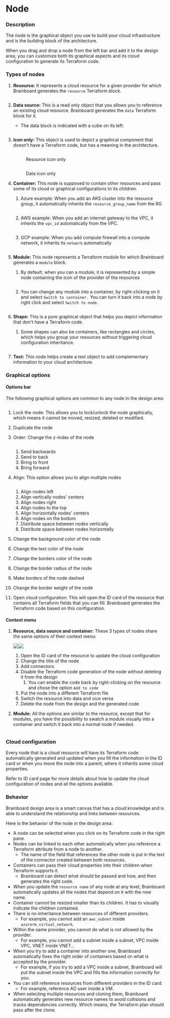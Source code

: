 # Node

### Description

The node is the graphical object you use to build your cloud infrastructure and is the building block of the architecture.

When you drag and drop a node from the left bar and add it to the design area, you can customize both its graphical aspects and its cloud configuration to generate its Terraform code.

### Types of nodes

1.  **Resource:** It represents a cloud resource for a given provider for which Brainboard generates the `resource` Terraform block.

    <figure><img src="../../.gitbook/assets/nodes.png" alt=""><figcaption></figcaption></figure>
2. **Data source:** This is a read only object that you allows you to reference an existing cloud resource. Brainboard generates the `data` Terraform block for it.
   * The data block is indicated with a cube on its left:

<figure><img src="../../.gitbook/assets/data_nodes.png" alt=""><figcaption></figcaption></figure>

3.  **Icon only:** This object is used to depict a graphical component that doesn't have a Terraform code, but has a meaning in the architecture.

    <figure><img src="../../.gitbook/assets/icon_only_node.png" alt=""><figcaption><p>Resource icon only</p></figcaption></figure>

    <figure><img src="../../.gitbook/assets/CleanShot 2024-09-24 at 15.21.33.png" alt=""><figcaption><p>Data icon only</p></figcaption></figure>
4. **Container:** This node is supposed to contain other resources and pass some of its cloud or graphical configurations to its children.
   1.  Azure example: When you add an AKS cluster into the resource group, it automatically inherits the `resource_group_name` from the RG



       <figure><img src="../../.gitbook/assets/azure_inheritance.png" alt=""><figcaption></figcaption></figure>
   2.  AWS example: When you add an internet gateway to the VPC, it inherits the `vpc_id` automatically from the VPC.



       <figure><img src="../../.gitbook/assets/aws_inheritance.png" alt=""><figcaption></figcaption></figure>
   3.  GCP example: When you add compute firewall into a compute network, it inherits its `network` automatically

       <figure><img src="../../.gitbook/assets/gcp_inheritance.png" alt=""><figcaption></figcaption></figure>
5. **Module:** This node represents a Terraform module for which Brainboard generates a `module` block.
   1.  By default, when you can a module, it is represented by a simple node containing the icon of the provider of the resources

       <figure><img src="../../.gitbook/assets/modules_nodes.png" alt=""><figcaption></figcaption></figure>
   2.  You can change any module into a container, by right-clicking on it and select `Switch to container.` You can turn it back into a node by right click and select `Switch to node`.

       <figure><img src="../../.gitbook/assets/switch_module_to_container.png" alt=""><figcaption></figcaption></figure>
6.  **Shape:** This is a pure graphical object that helps you depict information that don't have a Terraform code.

    1. Some shapes can also be containers, like rectangles and circles, which helps you group your resources without triggering cloud configuration inheritance.



    <figure><img src="../../.gitbook/assets/leftbar-shapes.png" alt=""><figcaption></figcaption></figure>
7. **Text:** This node helps create a text object to add complementary information to your cloud architecture.

### Graphical options

#### Options bar

The following graphical options are common to any node in the design area:

<figure><img src="../../.gitbook/assets/CleanShot 2024-09-24 at 16.12.26.png" alt=""><figcaption></figcaption></figure>

1. Lock the node: This allows you to lock/unlock the node graphically, which means it cannot be moved, resized, deleted or modified.
2. Duplicate the node
3.  Order: Change the z-index of the node

    <figure><img src="../../.gitbook/assets/CleanShot 2024-09-24 at 16.22.37.png" alt=""><figcaption></figcaption></figure>

    1. Send backwards
    2. Send to back
    3. Bring to front
    4. Bring forward
4.  Align: This option allows you to align multiple nodes

    <figure><img src="../../.gitbook/assets/CleanShot 2024-09-24 at 16.25.20.png" alt=""><figcaption></figcaption></figure>

    1. Align nodes left
    2. Align vertically nodes' centers
    3. Align nodes right
    4. Align nodes to the top
    5. Align horizontally nodes' centers
    6. Align nodes on the bottom
    7. Distribute space between nodes vertically
    8. Distribute space between nodes horizontally
5. Change the background color of the node
6. Change the text color of the node
7. Change the borders color of the node
8. Change the border radius of the node
9. Make borders of the node dashed
10. Change the border weight of the node
11. Open cloud configuration: This will open the ID card of the resource that contains all Terraform fields that  you can fill. Brainboard generates the Terraform code based on this configuration.

#### Context menu

1.  **Resource, data source and container:** These 3 types of nodes share the same options of their context menu:

    ![](../../.gitbook/assets/node\_context\_menu.png)![](../../.gitbook/assets/node\_context\_menu\_switch\_to\_resource.png)

    1. Open the ID card of the resource to update the cloud configuration
    2. Change the title of the node
    3. Add connectors
    4. Disable the Terraform code generation of the node without deleting it from the design
       1. You can enable the code back by right-clicking on the resource and chose the option `Add to code`
    5. Put the node into a different Terraform file
    6. Switch the resource into data and vice versa
    7. Delete the node from the design and the generated code
2.  **Module:** All the options are similar to the resource, except that for modules, you have the possibility to swatch a module visually into a container and switch it back into a normal node if needed.

    <figure><img src="../../.gitbook/assets/module_context_menu_switch_to_container.png" alt=""><figcaption></figcaption></figure>

### Cloud configuration

Every node that is a cloud resource will have its Terraform code automatically generated and updated when you fill the information in the ID card or when you move the node into a parent, where it inherits some cloud properties.

Refer to ID card page for more details about how to update the cloud configuration of nodes and all the options available.

### Behavior

Brainboard design area is a smart canvas that has a cloud knowledge and is able to understand the relationship and links between resources.

Here is the behavior of the node in the design area:

* A node can be selected when you click on its Terraform code in the right pane.
* Nodes can be linked to each other automatically when you reference a Terraform attribute from a node to another.
  * The name of the field that references the other node is put in the text of the connector created between both resources.
* Containers can pass their cloud properties into their children when Terraform supports it.
  * Brainboard can detect what should be passed and how, and then generates the right code.
* When you update the `resource name` of any node at any level, Brainboard automatically updates all the nodes that depend on it with the new name.
* Container cannot be resized smaller than its children. It has to visually indicate the children contained.
* There is no inheritance between resources of different providers.
  * For example, you cannot add an `aws_subnet` inside `azurerm_virtual_network`.
* Within the same provider, you cannot do what is not allowed by the provider.
  * For example, you cannot add a subnet inside a subnet, VPC inside VPC, VNET inside VNET...
* When you try to add a container into another one, Brainboard automatically fixes the right order of containers based on what is accepted by the provider.
  * For example, if you try to add a VPC inside a subnet, Brainboard will put the subnet inside the VPC and fills the information correctly for you.
* You can still reference resources from different providers in the ID card.
  * For example, reference AD user inside a VM.
* When selecting multiple resources and cloning them, Brainboard automatically generates new resource names to avoid collisions and tracks dependencies correctly. Which means, the Terraform plan should pass after the clone.
